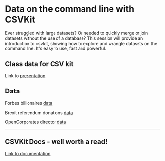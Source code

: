 # Data on the command line with CSVKit

Ever struggled with large datasets? Or needed to quickly merge or join datasets without the use of a database? This session will provide an introduction to csvkit, showing how to explore and wrangle datasets on the command line. It's easy to use, fast and powerful.

## Class data for CSV kit

Link to [presentation](https://docs.google.com/presentation/d/18ifEvn1N1AlixlMXa4qTE8ArKPw7zfhey-fwISIloog)

## Data

Forbes billionaires [data](https://raw.githubusercontent.com/leilahaddou/leilahaddou.github.io/master/csvkit-tutorial/forbes-billionaires.csv)

Brexit referendum donations [data](https://raw.githubusercontent.com/leilahaddou/leilahaddou.github.io/master/csvkit-tutorial/brexit-donations.csv)

OpenCorporates director [data](https://raw.githubusercontent.com/leilahaddou/leilahaddou.github.io/master/csvkit-tutorial/brexit-donations-officers.csv) 

------------------------------------------------------------------

## CSVKit Docs - well worth a read! 

[Link to documentation](https://csvkit.readthedocs.io/en/latest/tutorial.html)
